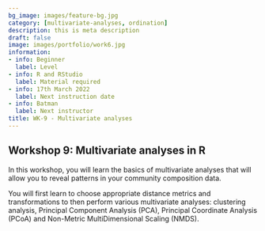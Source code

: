 ```yaml
---
bg_image: images/feature-bg.jpg
category: [multivariate-analyses, ordination]
description: this is meta description
draft: false
image: images/portfolio/work6.jpg
information:
- info: Beginner
  label: Level
- info: R and RStudio
  label: Material required
- info: 17th March 2022
  label: Next instruction date
- info: Batman
  label: Next instructor
title: WK-9 - Multivariate analyses
---
```


## Workshop 9: Multivariate analyses in R

In this workshop, you will learn the basics of multivariate analyses that will allow you to reveal patterns in your community composition data.

You will first learn to choose appropriate distance metrics and transformations to then perform various multivariate analyses: clustering analysis, Principal Component Analysis (PCA), Principal Coordinate Analysis (PCoA) and Non-Metric MultiDimensional Scaling (NMDS).